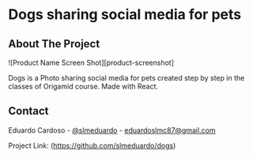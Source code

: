 # Dogs sharing social media for pets

## About The Project

![Product Name Screen Shot][product-screenshot]

Dogs is a Photo sharing social media for pets created step by step in the classes of Origamid course. Made with React.


<!-- CONTACT -->
## Contact

Eduardo Cardoso - [@slmeduardo](https://twitter.com/slmeduardo) - eduardoslmc87@gmail.com

Project Link: (https://github.com/slmeduardo/dogs)
